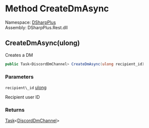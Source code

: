 # Method CreateDmAsync

Namespace: [DSharpPlus](DSharpPlus.md)  
Assembly: DSharpPlus.Rest.dll

## <a id="DSharpPlus_DiscordRestClient_CreateDmAsync_System_UInt64_"></a>CreateDmAsync\(ulong\)

Creates a DM

```csharp
public Task<DiscordDmChannel> CreateDmAsync(ulong recipient_id)
```

### Parameters

`recipient\_id` [ulong](https://learn.microsoft.com/dotnet/api/system.uint64)

Recipient user ID

### Returns

[Task](https://learn.microsoft.com/dotnet/api/system.threading.tasks.task\-1)<[DiscordDmChannel](DSharpPlus.Entities.DiscordDmChannel.md)\>

